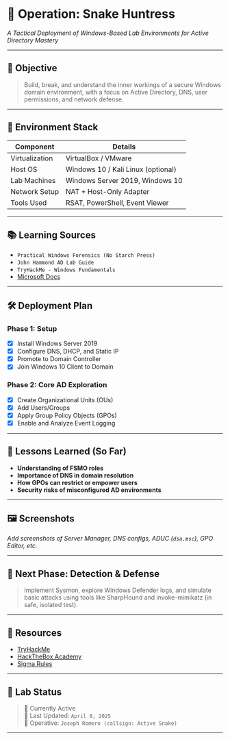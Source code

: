 # 🐍 Operation: Snake Huntress  
_A Tactical Deployment of Windows-Based Lab Environments for Active Directory Mastery_

---

## 🎯 Objective

> Build, break, and understand the inner workings of a secure Windows domain environment, with a focus on Active Directory, DNS, user permissions, and network defense.

---

## 🧱 Environment Stack

| Component        | Details                        |
|------------------|-------------------------------|
| Virtualization   | VirtualBox / VMware            |
| Host OS          | Windows 10 / Kali Linux (optional) |
| Lab Machines     | Windows Server 2019, Windows 10 |
| Network Setup    | NAT + Host-Only Adapter         |
| Tools Used       | RSAT, PowerShell, Event Viewer  |

---

## 📚 Learning Sources

- `Practical Windows Forensics (No Starch Press)`
- `John Hammond AD Lab Guide`
- `TryHackMe - Windows Fundamentals`
- [Microsoft Docs](https://learn.microsoft.com/en-us/windows-server/identity/ad-ds/get-started/)

---

## 🛠️ Deployment Plan

### Phase 1: Setup  
- [x] Install Windows Server 2019  
- [x] Configure DNS, DHCP, and Static IP  
- [x] Promote to Domain Controller  
- [x] Join Windows 10 Client to Domain  

### Phase 2: Core AD Exploration  
- [x] Create Organizational Units (OUs)  
- [x] Add Users/Groups  
- [x] Apply Group Policy Objects (GPOs)  
- [x] Enable and Analyze Event Logging  

---

## 🧠 Lessons Learned (So Far)

- **Understanding of FSMO roles**
- **Importance of DNS in domain resolution**
- **How GPOs can restrict or empower users**
- **Security risks of misconfigured AD environments**

---

## 🖼️ Screenshots

_Add screenshots of Server Manager, DNS configs, ADUC (`dsa.msc`), GPO Editor, etc._

---

## 🚨 Next Phase: Detection & Defense

> Implement Sysmon, explore Windows Defender logs, and simulate basic attacks using tools like SharpHound and invoke-mimikatz (in safe, isolated test).

---

## 🔗 Resources

- [TryHackMe](https://tryhackme.com/)
- [HackTheBox Academy](https://academy.hackthebox.com/)
- [Sigma Rules](https://github.com/SigmaHQ/sigma)

---

## 🧪 Lab Status

> 🔄 Currently Active  
> 📅 Last Updated: `April 8, 2025`  
> 🧍 Operative: `Joseph Romero (callsign: Active Snake)`

---
